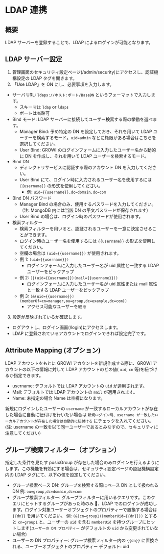 # LDAP 連携

## 概要

LDAP サーバーを登録することで、LDAP によるログインが可能となります。

## LDAP サーバー設定

1. 管理画面のセキュリティ設定ページ(/admin/security)にアクセスし、認証機構設定の LDAP タグを開きます。
2. 「Use LDAP」を ON にし、必要事項を入力します。

- サーバ URL: `ldaps://ホスト:ポート/BaseDN` というフォーマットで入力します。
  - スキーマは `ldap` or `ldaps`
  - ポートは省略可
- Bind モード: LDAP サーバーに接続してユーザー検索する際の挙動を選べます。
  - Manager Bind: 予め特定の DN を設定しておき、それを用いて LDAP ユーザーを検索するモード。`uid=admin` などに権限がある場合はこちらを選択してください。
  - User Bind: GROWI のログインフォームに入力したユーザー名から動的に DN を作成し、それを用いて LDAP ユーザーを検索するモード。
- Bind DN
  - ディレクトリサービスに認証する際のアカウント DN を入力してください。
  - User Bind にて、ログイン時に入力されるユーザー名を使用するには `{{username}}` の形式を使用してください。
    - 例: `uid={{username}},dc=domain,dc=com`
- Bind DN パスワード
  - Manager Bind の場合のみ、使用するパスワードを入力してください。（注: MongoDB 内には当該 DN の平文パスワードが保存されます）
  - User Bind の場合は、ログイン時のパスワードが使用されます。
- 検索フィルター
  - 検索フィルターを用いると、認証されるユーザーを一意に決定させることができます。
  - ログイン時のユーザー名を使用するには `{{username}}` の形式を使用してください。
  - 空欄の場合は `(uid={{username}})` が使用されます。
  - 例 1: `(uid={{username}})`
    - ログインフォームに入力したユーザー名が uid 属性と一致する LDAP ユーザーをピックアップ
  - 例 2: `(|(uid={{username}})(mail={{username}}))`
    - ログインフォームに入力したユーザー名が uid 属性または mail 属性と一致する LDAP ユーザーをピックアップ
  - 例 3: `(&(uid={{username}})(memberOf=cn=manager,ou=group,dc=example,dc=com))`
    - アクセス可能なユーザーを絞る

3. 設定が反映されているか確認します。

- ログアウトし、ログイン画面(/login)にアクセスします。
- LDAP に登録されているアカウントでログインできれば設定完了です。

## Attribute Mapping (オプション)

LDAP アカウントをもとに GROWI アカウントを新規作成する際に、GROWI アカウントの以下の情報に対して LDAP アカウントのどの値( `uid`, `cn` 等)を紐づけるか指定できます。

- username: デフォルトでは LDAP アカウントの `uid` が適用されます。
- Mail: デフォルトでは LDAP アカウントの `mail` が適用されます。
- Name: 未指定の場合 Name は空欄になります。

新規にログインしたユーザーの `username` が一致するローカルアカウントが存在した場合に自動に紐付けを行いたい場合は `新規ログイン時、username が一致したローカルアカウントが存在した場合は自動的に紐付ける` にチェックを入れてください。(注: username の一致を以て同一ユーザーであるとみなすので、セキュリティに注意してください)

## グループ検索フィルター（オプション）

指定した条件を見たす posixGroup が存在した場合のみログインを行えるようにします。この機能を有効にする場合は、セキュリティ設定ページの認証機構設定内の LDAP タグにて、以下の値を設定してください。

- グループ検索ベース DN: グループを検索する際にベース DN として扱われる DN
  例: `ou=group,dc=domain,dc=com`
- グループ検索フィルター: グループフィルターに用いるクエリです。このクエリにヒットするグループがあった時のみ 、LDAP でのログインが成功します。ログイン対象ユーザーオブジェクトのプロパティーで置換する場合は `{{dn}}` を用いてください。
  例: `(&(cn=group1)(memberUid={{dn}}))` とすると `cn=group1` と、ユーザーの `uid` を含む `memberUid` を持つグループにヒットします(`ユーザーの DN プロパティー` がデフォルトの `uid` から変更されていない場合)
- ユーザーの DN プロパティー: グループ検索フィルター内の `{{dn}}` に置換される、ユーザーオブジェクトのプロパティー
  デフォルト: uid
